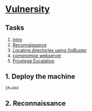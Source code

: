 [Vulnersity](https://tryhackme.com/room/rpmetasploit)
===============

Tasks
----------------------

1. [ Intro ](#intro)
2. [ Reconnaissance ](#reconnaissance)
3. [ Locating directories using GoBuster ](#gobuster)
4. [ compromise webserver ](#compromise)
5. [ Privelege Escalation ](#privesc)

<a name="deploy"></a>
## 1. Deploy the machine

```
IP=XXX
```

<a name="reconnaissance"></a>
## 2. Reconnaissance
